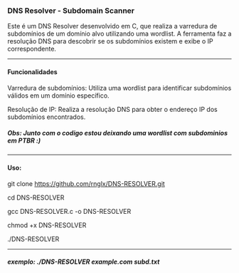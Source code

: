 ### DNS Resolver - Subdomain Scanner
Este é um DNS Resolver desenvolvido em C, que realiza a varredura de subdomínios de um domínio alvo utilizando uma wordlist.
A ferramenta faz a resolução DNS para descobrir se os subdomínios existem e exibe o IP correspondente.

-------------------------------------------------------------------------------------------------------------------------------------------
#### Funcionalidades
Varredura de subdomínios: Utiliza uma wordlist para identificar subdomínios válidos em um domínio específico.

Resolução de IP: Realiza a resolução DNS para obter o endereço IP dos subdomínios encontrados.

##### Obs: Junto com o codigo estou deixando uma wordlist com subdominios em PTBR :)

-------------------------------------------------------------------------------------------------------------------------------------------
#### Uso:

git clone https://github.com/rnglx/DNS-RESOLVER.git

cd DNS-RESOLVER

gcc DNS-RESOLVER.c -o DNS-RESOLVER

chmod +x DNS-RESOLVER

./DNS-RESOLVER <dominio> <wordlist>

-------------------------------------------------------------------------------------------------------------------------------------------


##### exemplo: ./DNS-RESOLVER example.com subd.txt

